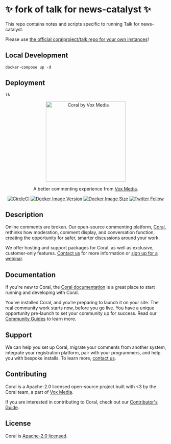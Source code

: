 # ✨ fork of talk for news-catalyst ✨

This repo contains notes and scripts specific to running Talk for news-catalyst.

Please use [the official coralproject/talk repo for your own instances](https://github.com/coralproject/talk)!

## Local Development

```
docker-compose up -d
```

## Deployment

```
tk
```


<p align="center">
  <a href="https://coralproject.net" target="_blank"><img width="250" src="https://docs.coralproject.net/coral/images/coralproject_by_voxmedia.svg" alt="Coral by Vox Media" /></a>
</p>

<p align="center">
  A better commenting experience from <a href="https://product.voxmedia.com/" target="_blank">Vox Media</a>.
</p>

<p align="center">
  <a href="https://circleci.com/gh/coralproject/talk" target="_blank"><img src="https://img.shields.io/circleci/build/gh/coralproject/talk?style=flat-square" alt="CircleCI" /></a>
  <a href="https://hub.docker.com/r/coralproject/talk" target="_blank"><img src="https://img.shields.io/docker/v/coralproject/talk?label=docker%20hub&sort=semver&style=flat-square" alt="Docker Image Version" /></a>
  <a href="https://hub.docker.com/r/coralproject/talk" target="_blank"><img src="https://img.shields.io/docker/image-size/coralproject/talk?label=docker%20image%20size&sort=semver&style=flat-square" alt="Docker Image Size" /></a>
  <a href="https://twitter.com/coralproject" target="_blank"><img alt="Twitter Follow" src="https://img.shields.io/twitter/follow/coralproject?style=flat-square"></a>
</p>

## Description

Online comments are broken. Our open-source commenting platform,
[Coral](https://coralproject.net), rethinks how moderation, comment display, and
conversation function, creating the opportunity for safer, smarter discussions
around your work.

We offer hosting and support packages for Coral, as well as exclusive,
customer-only features. [Contact us](https://coralproject.net/pricing/) for more
information or [sign up for a webinar](https://coralproject.net).

## Documentation

If you're new to Coral, the [Coral documentation](https://docs.coralproject.net/)
is a great place to start running and developing with Coral.

You’ve installed Coral, and you’re preparing to launch it on your site. The real
community work starts now, before you go live. You have a unique opportunity
pre-launch to set your community up for success. Read our
[Community Guides](https://guides.coralproject.net/start-here/) to learn more.

## Support

We can help you set up Coral, migrate your comments from another system,
integrate your registration platform, pair with your programmers, and help you
with bespoke installs. To learn more, [contact us](https://coralproject.net/pricing/).

## Contributing

Coral is a Apache-2.0 licensed open-source project built with <3 by the Coral
team, a part of [Vox Media](https://product.voxmedia.com/).

If you are interested in contributing to Coral, check out our [Contributor's Guide](CONTRIBUTING.md).

## License

Coral is [Apache-2.0 licensed](LICENSE).
